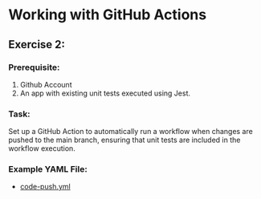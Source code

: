 # Working with GitHub Actions

## Exercise 2: 
### Prerequisite:
1. Github Account
2. An app with existing unit tests executed using Jest.
### Task:
Set up a GitHub Action to automatically run a workflow when changes are pushed to the main branch, ensuring that unit tests are included in the workflow execution.
### Example YAML File:
* [code-push.yml](.github/workflows/code-push.yml)


